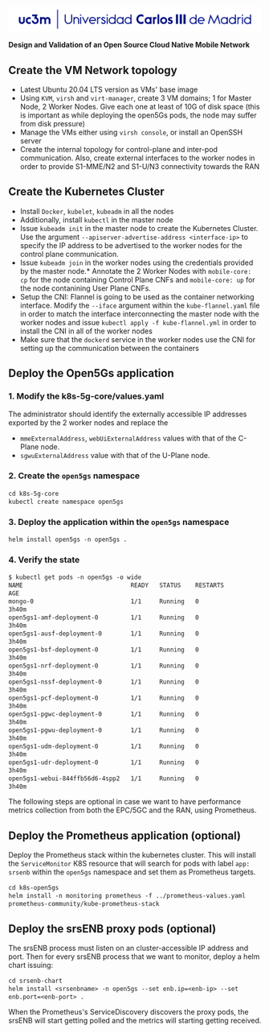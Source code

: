 <img src="carlos_iii.png">

<b>Design and Validation of an Open Source Cloud Native Mobile Network</b> 

## Create the VM Network topology
* Latest Ubuntu 20.04 LTS version as VMs' base image
* Using `KVM`, `virsh` and `virt-manager`, create 3 VM domains; 1 for Master Node, 2 Worker Nodes. Give each one at least of 10G of disk space (this is important as while deploying the open5Gs pods, the node may suffer from disk pressure)
* Manage the VMs either using `virsh console`, or install an OpenSSH server
* Create the internal topology for control-plane and inter-pod communication. Also, create external interfaces to the worker nodes in order to provide S1-MME/N2 and S1-U/N3 connectivity towards the RAN

## Create the Kubernetes Cluster
* Install `Docker`, `kubelet`, `kubeadm` in all the nodes
* Additionally, install `kubectl` in the master node
* Issue `kubeadm init` in the master node to create the Kubernetes Cluster. Use the argument `--apiserver-advertise-address <interface-ip>` to specify the IP address to be advertised to the worker nodes for the control plane communication. 
* Issue `kubeadm join` in the worker nodes using the credentials provided by the master node.* Annotate the 2 Worker Nodes with `mobile-core: cp` for the node containing Control Plane CNFs and `mobile-core: up` for the node contanining User Plane CNFs. <br/>
* Setup the CNI: Flannel is going to be used as the container networking interface. Modify the `--iface` argument within the `kube-flannel.yaml` file in order to match the interface interconnecting the master node with the worker nodes and issue `kubectl apply -f kube-flannel.yml` in order to install the CNI in all of the worker nodes
* Make sure that the `dockerd` service in the worker nodes use the CNI for setting up the communication between the containers


## Deploy the Open5Gs application
### 1. Modify the k8s-5g-core/values.yaml
The administrator should identify the externally accessible IP addresses exported by the 2 worker nodes and replace the 
* `mmeExternalAddress`, `webUiExternalAddress` values with that of the C-Plane node.
* `sgwuExternalAddress` value with that of the U-Plane node.

### 2. Create the `open5gs` namespace
```shell
cd k8s-5g-core
kubectl create namespace open5gs
```

### 3. Deploy the application within the `open5gs` namespace
```shell
helm install open5gs -n open5gs .
```

### 4. Verify the state
```shell
$ kubectl get pods -n open5gs -o wide
NAME                              READY   STATUS    RESTARTS        AGE
mongo-0                           1/1     Running   0               3h40m
open5gs1-amf-deployment-0         1/1     Running   0               3h40m
open5gs1-ausf-deployment-0        1/1     Running   0               3h40m
open5gs1-bsf-deployment-0         1/1     Running   0               3h40m
open5gs1-nrf-deployment-0         1/1     Running   0               3h40m
open5gs1-nssf-deployment-0        1/1     Running   0               3h40m
open5gs1-pcf-deployment-0         1/1     Running   0               3h40m
open5gs1-pgwc-deployment-0        1/1     Running   0               3h40m
open5gs1-pgwu-deployment-0        1/1     Running   0               3h40m
open5gs1-udm-deployment-0         1/1     Running   0               3h40m
open5gs1-udr-deployment-0         1/1     Running   0               3h40m
open5gs1-webui-844ffb56d6-4spp2   1/1     Running   0               3h40m
```

The following steps are optional in case we want to have performance metrics collection from both the EPC/5GC and the RAN, using Prometheus.

## Deploy the Prometheus application (optional)
Deploy the Prometheus stack within the kubernetes cluster. This will install the `ServiceMonitor` K8S resource that will search for pods with label `app: srsenb` within the `open5gs` namespace and set them as Prometheus targets.

```shell
cd k8s-open5gs
helm install -n monitoring prometheus -f ../prometheus-values.yaml prometheus-community/kube-prometheus-stack
```

## Deploy the srsENB proxy pods (optional)
The srsENB process must listen on an cluster-accessible IP address and port.
Then for every srsENB process that we want to monitor, deploy a helm chart issuing:

```shell
cd srsenb-chart
helm install <srsenbname> -n open5gs --set enb.ip=<enb-ip> --set enb.port=<enb-port> .
```

When the Prometheus's ServiceDiscovery discovers the proxy pods, the srsENB will start getting polled and the metrics will starting getting received.